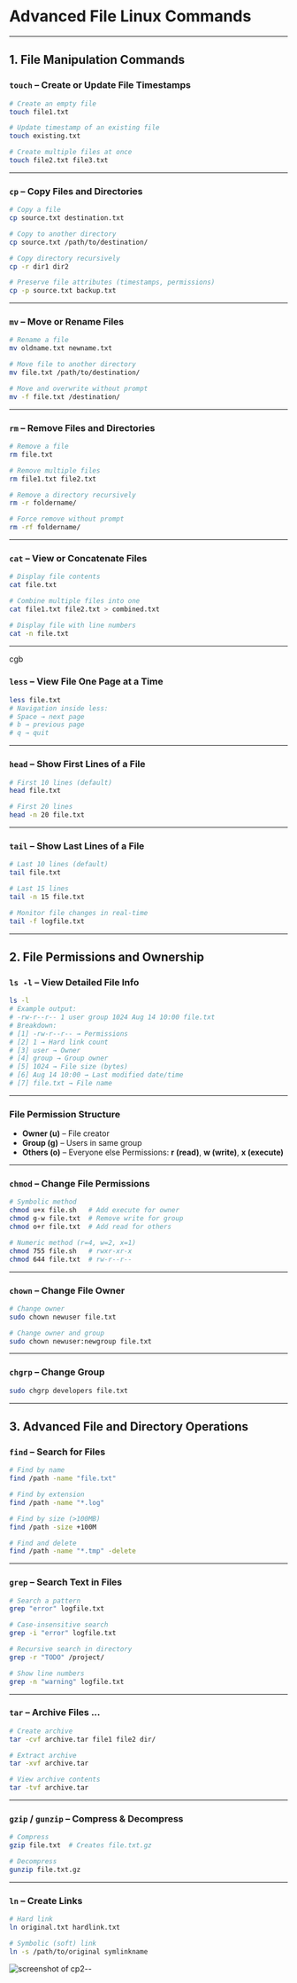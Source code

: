 
# Advanced File Linux Commands

---

## **1. File Manipulation Commands**

### **`touch`** – Create or Update File Timestamps

```bash
# Create an empty file
touch file1.txt

# Update timestamp of an existing file
touch existing.txt

# Create multiple files at once
touch file2.txt file3.txt
```

---

### **`cp`** – Copy Files and Directories

```bash
# Copy a file
cp source.txt destination.txt

# Copy to another directory
cp source.txt /path/to/destination/

# Copy directory recursively
cp -r dir1 dir2

# Preserve file attributes (timestamps, permissions)
cp -p source.txt backup.txt
```

---

### **`mv`** – Move or Rename Files

```bash
# Rename a file
mv oldname.txt newname.txt

# Move file to another directory
mv file.txt /path/to/destination/

# Move and overwrite without prompt
mv -f file.txt /destination/
```

---

### **`rm`** – Remove Files and Directories

```bash
# Remove a file
rm file.txt

# Remove multiple files
rm file1.txt file2.txt

# Remove a directory recursively
rm -r foldername/

# Force remove without prompt
rm -rf foldername/
```

---

### **`cat`** – View or Concatenate Files

```bash
# Display file contents
cat file.txt

# Combine multiple files into one
cat file1.txt file2.txt > combined.txt

# Display file with line numbers
cat -n file.txt
```

---
  cgb
### **`less`** – View File One Page at a Time

```bash
less file.txt
# Navigation inside less:
# Space → next page
# b → previous page
# q → quit
```

---

### **`head`** – Show First Lines of a File

```bash
# First 10 lines (default)
head file.txt

# First 20 lines
head -n 20 file.txt
```

---

### **`tail`** – Show Last Lines of a File

```bash
# Last 10 lines (default)
tail file.txt

# Last 15 lines
tail -n 15 file.txt

# Monitor file changes in real-time
tail -f logfile.txt
```

---

## **2. File Permissions and Ownership**

### **`ls -l`** – View Detailed File Info

```bash
ls -l
# Example output:
# -rw-r--r-- 1 user group 1024 Aug 14 10:00 file.txt
# Breakdown:
# [1] -rw-r--r-- → Permissions
# [2] 1 → Hard link count
# [3] user → Owner
# [4] group → Group owner
# [5] 1024 → File size (bytes)
# [6] Aug 14 10:00 → Last modified date/time
# [7] file.txt → File name
```

---

### **File Permission Structure**

* **Owner (u)** – File creator
* **Group (g)** – Users in same group
* **Others (o)** – Everyone else
  Permissions: **r (read)**, **w (write)**, **x (execute)**

---

### **`chmod`** – Change File Permissions

```bash
# Symbolic method
chmod u+x file.sh   # Add execute for owner
chmod g-w file.txt  # Remove write for group
chmod o+r file.txt  # Add read for others

# Numeric method (r=4, w=2, x=1)
chmod 755 file.sh   # rwxr-xr-x
chmod 644 file.txt  # rw-r--r--
```

---

### **`chown`** – Change File Owner

```bash
# Change owner
sudo chown newuser file.txt

# Change owner and group
sudo chown newuser:newgroup file.txt
```

---

### **`chgrp`** – Change Group

```bash
sudo chgrp developers file.txt
```

---

## **3. Advanced File and Directory Operations**

### **`find`** – Search for Files

```bash
# Find by name
find /path -name "file.txt"

# Find by extension
find /path -name "*.log"

# Find by size (>100MB)
find /path -size +100M

# Find and delete
find /path -name "*.tmp" -delete
```

---

### **`grep`** – Search Text in Files

```bash
# Search a pattern
grep "error" logfile.txt

# Case-insensitive search
grep -i "error" logfile.txt

# Recursive search in directory
grep -r "TODO" /project/

# Show line numbers
grep -n "warning" logfile.txt
```

---

### **`tar`** – Archive Files ...

```bash
# Create archive
tar -cvf archive.tar file1 file2 dir/

# Extract archive
tar -xvf archive.tar

# View archive contents
tar -tvf archive.tar
```

---

### **`gzip` / `gunzip`** – Compress & Decompress

```bash
# Compress
gzip file.txt  # Creates file.txt.gz

# Decompress
gunzip file.txt.gz
```

---

### **`ln`** – Create Links

```bash
# Hard link
ln original.txt hardlink.txt

# Symbolic (soft) link
ln -s /path/to/original symlinkname
```
![screenshot of cp2](cp2.png)--
 